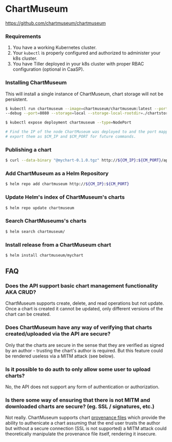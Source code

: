 # ChartMuseum

https://github.com/chartmuseum/chartmuseum

### Requirements

1. You have a working Kubernetes cluster.
2. Your `kubectl` is properly configured and authorized to administer your k8s cluster.
3. You have Tiller deployed in your k8s cluster with proper RBAC configuration (optional in CaaSP).

### Installing ChartMuseum

This will install a single instance of ChartMuseum, chart storage will not be persistent.

```bash
$ kubectl run chartmuseum --image=chartmuseum/chartmuseum:latest --port=8080 -- \
--debug --port=8080 --storage=local --storage-local-rootdir=./chartstorage\

$ kubectl expose deployment chartmuseum --type=NodePort

# Find the IP of the node ChartMuseum was deployed to and the port mapped to 8080, 
# export them as $CM_IP and $CM_PORT for future commands.
```

### Publishing a chart

```bash
$ curl --data-binary "@mychart-0.1.0.tgz" http://${CM_IP}:${CM_PORT}/api/charts
```

### Add ChartMuseum as a Helm Repository

```bash
$ helm repo add chartmuseum http://${CM_IP}:${CM_PORT}
```

### Update Helm's index of ChartMuseum's charts

```bash
$ helm repo update chartmuseum
```

### Search ChartMuseums's charts

```bash
$ helm search chartmuseum/
```

### Install release from a ChartMuseum chart

```bash
$ helm install chartmuseum/mychart
```
## FAQ

### Does the API support basic chart management functionality AKA CRUD?

ChartMuseum supports create, delete, and read operations but not update. Once a chart is created it cannot be updated, only different versions of the chart can be created.

### Does ChartMuseum have any way of verifying that charts created/uploaded via the API are secure?

Only that the charts are secure in the sense that they are verified as signed by an author - trusting the chart's author is required. But this feature could be rendered useless via a MITM attack (see below).

### Is it possible to do auth to only allow some user to upload charts?

No, the API does not support any form of authentication or authorization.

### Is there some way of ensuring that there is not MITM and downloaded charts are secure? (eg. SSL / signatures, etc.)

Not really. ChartMuseum supports chart [provenance files](https://github.com/kubernetes/helm/blob/master/docs/provenance.md) which provide the ability to authenicate a chart assuming that the end user trusts the author but without a secure connection (SSL is not supported) a MITM attack could theoretically manipulate the provenance file itself, rendering it insecure.
